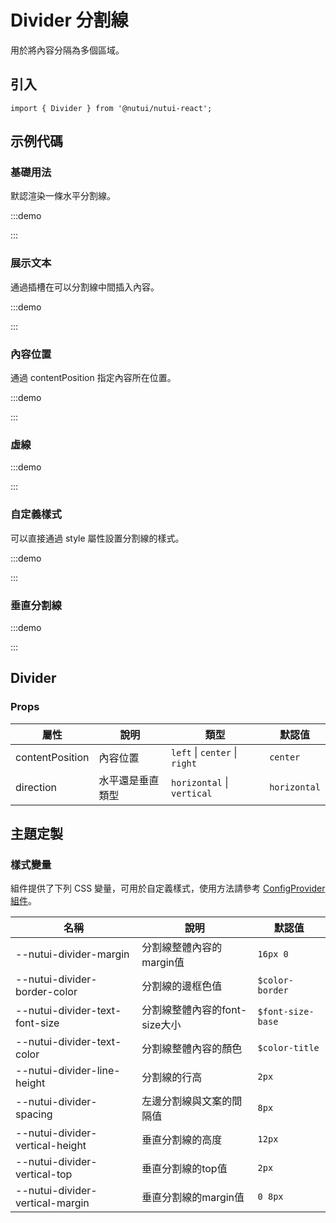 # Divider 分割線



用於將內容分隔為多個區域。

## 引入

```tsx
import { Divider } from '@nutui/nutui-react';
```

## 示例代碼

### 基礎用法

默認渲染一條水平分割線。

:::demo

<CodeBlock src='h5/demo1.tsx'></CodeBlock>

:::

### 展示文本

通過插槽在可以分割線中間插入內容。

:::demo

<CodeBlock src='h5/demo2.tsx'></CodeBlock>

:::

### 內容位置

通過 contentPosition 指定內容所在位置。

:::demo

<CodeBlock src='h5/demo3.tsx'></CodeBlock>

:::

### 虛線

:::demo

<CodeBlock src='h5/demo4.tsx'></CodeBlock>

:::

### 自定義樣式

可以直接通過 style 屬性設置分割線的樣式。

:::demo

<CodeBlock src='h5/demo5.tsx'></CodeBlock>

:::

### 垂直分割線

:::demo

<CodeBlock src='h5/demo6.tsx'></CodeBlock>

:::

## Divider

### Props

| 屬性 | 說明 | 類型 | 默認值 |
| --- | --- | --- | --- |
| contentPosition | 內容位置 | `left` \| `center` \| `right` | `center` |
| direction | 水平還是垂直類型 | `horizontal` \| `vertical` | `horizontal` |

## 主題定製

### 樣式變量

組件提供了下列 CSS 變量，可用於自定義樣式，使用方法請參考 [ConfigProvider 組件](#/zh-CN/component/configprovider)。

| 名稱 | 說明 | 默認值 |
| --- | --- | --- |
| \--nutui-divider-margin | 分割線整體內容的margin值 | `16px 0` |
| \--nutui-divider-border-color | 分割線的邊框色值 | `$color-border` |
| \--nutui-divider-text-font-size | 分割線整體內容的font-size大小 | `$font-size-base` |
| \--nutui-divider-text-color | 分割線整體內容的顏色 | `$color-title` |
| \--nutui-divider-line-height | 分割線的行高 | `2px` |
| \--nutui-divider-spacing | 左邊分割線與文案的間隔值 | `8px` |
| \--nutui-divider-vertical-height | 垂直分割線的高度 | `12px` |
| \--nutui-divider-vertical-top | 垂直分割線的top值 | `2px` |
| \--nutui-divider-vertical-margin | 垂直分割線的margin值 | `0 8px` |